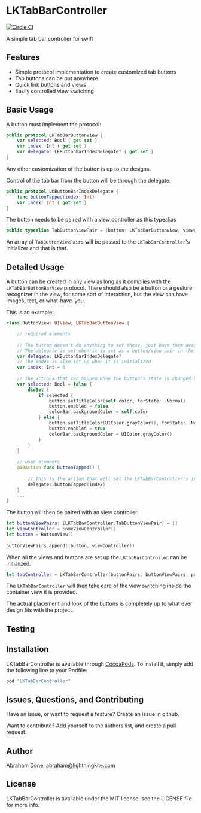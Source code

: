 # LKTabBarController

[![Circle CI](https://circleci.com/gh/lightningkite/LKTabBarController.svg?style=svg)](https://circleci.com/gh/lightningkite/LKTabBarController)

A simple tab bar controller for swift

## Features

* Simple protocol implementation to create customized tab buttons
* Tab buttons can be put anywhere
* Quick link buttons and views
* Easily controlled view switching

## Basic Usage

A button must implement the protocol:

```Swift
public protocol LKTabBarButtonView {
    var selected: Bool { get set }
    var index: Int { get set }
    var delegate: LKButtonBarIndexDelegate? { get set }
}
```

Any other customization of the button is up to the designs.

Control of the tab bar from the button will be through the delegate:

```Swift
public protocol LKButtonBarIndexDelegate {
    func buttonTapped(index: Int)
    var index: Int { get set }
}
```

The button needs to be paired with a view controller as this typealias

```Swift
public typealias TabButtonViewPair = (button: LKTabBarButtonView, viewController: UIViewController)
```

An array of `TabButtonViewPair`s will be passed to the `LKTabBarController`'s initializer and that is that.


## Detailed Usage

A button can be created in any view as long as it complies with the  `LKTabBarButtonBarView` protocol. There should also be a button or a gesture recognizer in the view, for some sort of interaction, but the view can have images, text, or what-have-you.

This is an example:

```Swift
class ButtonView: UIView, LKTabBarButtonView {

	// required elements
	
	// The button doesn't do anything to set these, just have them available for the tab bar to set up
	// The delegate is set when it is set as a button/view pair in the LKTabBarController's init function
	var delegate: LKButtonBarIndexDelegate?
	// The index is also set up when it is initialized
	var index: Int = 0
	
	// The actions that can happen when the button's state is changed by the LKTabBarController.
	var selected: Bool = false {
		didSet {
			if selected {
				button.setTitleColor(self.color, forState: .Normal)
				button.enabled = false
				colorBar.backgroundColor = self.color
			} else {
				button.setTitleColor(UIColor.grayColor(), forState: .Normal)
				button.enabled = true
				colorBar.backgroundColor = UIColor.grayColor()
			}
		}
	}
	
	// user elements	
	@IBAction func buttonTapped() {
		
		// This is the action that will set the LKTabBarController's index and will change the view
		delegate?.buttonTapped(index)
	}
	...	
}
```

The button will then be paired with an view controller.


```Swift
let buttonViewPairs: [LKTabBarController.TabButtonViewPair] = []
let viewController = SomeViewController()
let button = ButtonView()
	
buttonViewPairs.append((button, viewController))

```

When all the views and buttons are set up the `LKTabBarController` can be initialized.

```Swift
let tabController = LKTabBarController(buttonPairs: buttonViewPairs, parientView: self, containerView: contentView)
```

The `LKTabBarController` will then take care of the view switching inside the container view it is provided.

The actual placement and look of the buttons is completely up to what ever design fits with the project.

## Testing

## Installation

LKTabBarController is available through [CocoaPods](http://cocoapods.org). To install it, simply add the following line to your Podfile:

```ruby
pod "LKTabBarController"
```

## Issues, Questions, and Contributing

Have an issue, or want to request a feature? Create an issue in github.

Want to contribute? Add yourself to the authors list, and create a pull request.

## Author

Abraham Done, [abraham@lightningkite.com](mailto:abraham@lightningkite.com)

## License

LKTabBarController is available under the MIT license. see the LICENSE file for more info.
